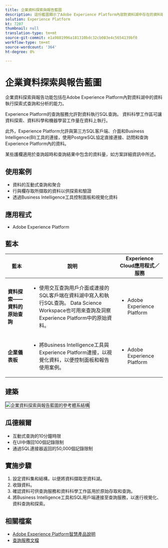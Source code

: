 ```yaml
---
title: 企業資料探索與報告藍圖
description: 這份藍圖顯示了Adobe Experience Platform內部對資料湖中存在的資料執行探索性查詢和分析的能力。
solution: Experience Platform
kt: 7207
thumbnail: null
translation-type: tm+mt
source-git-commit: e1a9881996a181310bdc32cb083e4c5654139bf0
workflow-type: tm+mt
source-wordcount: '364'
ht-degree: 0%

---
```



# 企業資料探索與報告藍圖

企業資料探索與報告功能包括在Adobe Experience Platform內對資料湖中的資料執行探索式查詢和分析的能力。

Experience Platform的查詢服務允許對資料執行SQL查詢。 資料科學工作區可讓資料探索、資料科學和機器學習工作量在資料上執行。

此外，Experience Platform允許與第三方SQL客戶端、介面和Business Intelligence(BI)工具的連接，使用PostgreSQL協定直接連接、訪問和查詢Experience Platform內的資料。

某些護欄適用於查詢超時和查詢結果中包含的資料量，如方案詳細資訊中所述。

## 使用案例

* 資料的互動式查詢和聚合
* 行與欄存取所擷取的資料以供探索和驗證
* 透過Business Intelligence工具控制面板和視覺化資料

## 應用程式

* Adobe Experience Platform

## 藍本

| 藍本 | 說明 | Experience Cloud應用程式／服務 |
|---|---|---|
| **資料探索——資料的原始查詢** | <ul><li>使用交互查詢用戶介面或連接的SQL客戶端在資料湖中寫入和執行SQL查詢。 Data Science Workspace也可用來查詢及洞察Experience Platform中的原始資料。</li></ul> | <ul><li>Adobe Experience Platform</li></ul> |
| **企業儀表板** | <ul><li>將Business Intelligence工具與Experience Platform連接，以視覺化資料，以便控制面板和報告使用案例。</li></ul> | <ul><li>Adobe Experience Platform</li></ul> |

## 建築

<img src="assets/dataexplore.svg" alt="企業資料探索與報告藍圖的參考體系結構" style="border:1px solid #4a4a4a" />

## 瓜德賴爾

* 互動式查詢的10分鐘時限
* 在UI中傳回100個記錄限制
* 通過SQL連接器返回的50,000個記錄限制

## 實施步驟

1. 設定資料集和結構，以便將資料擷取至資料湖。
1. 收錄資料。
1. 確認資料可供查詢服務和資料科學工作區用於原始存取和查詢。
1. 將Business Intelligence工具和SQL用戶端連接至查詢服務，以進行視覺化、資料查詢和探索。

## 相關檔案

* [Adobe Experience Platform智慧產品說明](https://helpx.adobe.com/legal/product-descriptions/adobe-experience-platform-intelligence---product-description.html)
* [查詢服務文檔](https://experienceleague.adobe.com/docs/experience-platform/query/home.html?lang=en)
